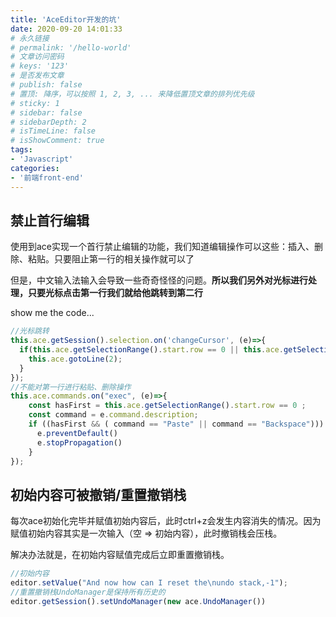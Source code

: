 ```yaml
---
title: 'AceEditor开发的坑'
date: 2020-09-20 14:01:33
# 永久链接
# permalink: '/hello-world'
# 文章访问密码
# keys: '123'
# 是否发布文章
# publish: false
# 置顶: 降序，可以按照 1, 2, 3, ... 来降低置顶文章的排列优先级
# sticky: 1
# sidebar: false
# sidebarDepth: 2
# isTimeLine: false
# isShowComment: true
tags:
- 'Javascript'
categories:
- '前端front-end'
---
```


## 禁止首行编辑
使用到ace实现一个首行禁止编辑的功能，我们知道编辑操作可以这些：插入、删除、粘贴。只要阻止第一行的相关操作就可以了

但是，中文输入法输入会导致一些奇奇怪怪的问题。**所以我们另外对光标进行处理，只要光标点击第一行我们就给他跳转到第二行**

show me the code...
```Javascript
//光标跳转
this.ace.getSession().selection.on('changeCursor', (e)=>{
  if(this.ace.getSelectionRange().start.row == 0 || this.ace.getSelectionRange().end.row == 0){
    this.ace.gotoLine(2);
  }
});
//不能对第一行进行粘贴、删除操作
this.ace.commands.on("exec", (e)=>{
    const hasFirst = this.ace.getSelectionRange().start.row == 0 ;
    const command = e.command.description;
    if ((hasFirst && ( command == "Paste" || command == "Backspace"))) {
      e.preventDefault()
      e.stopPropagation()
    }
});
```

## 初始内容可被撤销/重置撤销栈

每次ace初始化完毕并赋值初始内容后，此时ctrl+z会发生内容消失的情况。因为赋值初始内容其实是一次输入（空 => 初始内容），此时撤销栈会压栈。

解决办法就是，在初始内容赋值完成后立即重置撤销栈。

```Javascript
//初始内容
editor.setValue("And now how can I reset the\nundo stack,-1");
//重置撤销栈UndoManager是保持所有历史的
editor.getSession().setUndoManager(new ace.UndoManager())
```